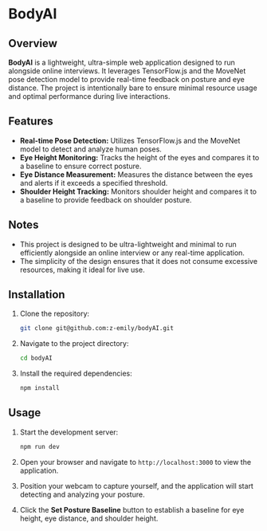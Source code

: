 
# BodyAI

## Overview

**BodyAI** is a lightweight, ultra-simple web application designed to run alongside online interviews. It leverages TensorFlow.js and the MoveNet pose detection model to provide real-time feedback on posture and eye distance. The project is intentionally bare to ensure minimal resource usage and optimal performance during live interactions.

## Features

- **Real-time Pose Detection:** Utilizes TensorFlow.js and the MoveNet model to detect and analyze human poses.
- **Eye Height Monitoring:** Tracks the height of the eyes and compares it to a baseline to ensure correct posture.
- **Eye Distance Measurement:** Measures the distance between the eyes and alerts if it exceeds a specified threshold.
- **Shoulder Height Tracking:** Monitors shoulder height and compares it to a baseline to provide feedback on shoulder posture.

## Notes

- This project is designed to be ultra-lightweight and minimal to run efficiently alongside an online interview or any real-time application.
- The simplicity of the design ensures that it does not consume excessive resources, making it ideal for live use.

## Installation

1. Clone the repository:

    ```bash
    git clone git@github.com:z-emily/bodyAI.git
    ```

2. Navigate to the project directory:

    ```bash
    cd bodyAI
    ```

3. Install the required dependencies:

    ```bash
    npm install
    ```

## Usage

1. Start the development server:

    ```bash
    npm run dev
    ```

2. Open your browser and navigate to `http://localhost:3000` to view the application.

3. Position your webcam to capture yourself, and the application will start detecting and analyzing your posture.

4. Click the **Set Posture Baseline** button to establish a baseline for eye height, eye distance, and shoulder height.